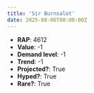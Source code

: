 ```yaml
---
title: 'Sir Burnsalot'
date: 2025-08-06T00:00:00Z
---
```

- **RAP**: 4612
- **Value**: -1
- **Demand level**: -1
- **Trend**: -1
- **Projected?**: True
- **Hyped?**: True
- **Rare?**: True

